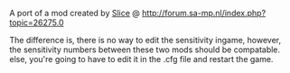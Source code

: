 A port of a mod created by [Slice](https://github.com/oscar-broman) @ http://forum.sa-mp.nl/index.php?topic=26275.0

The difference is, there is no way to edit the sensitivity ingame, however, the sensitivity numbers between these two mods should be compatable. else, you're going to have to edit it in the .cfg file and restart the game.